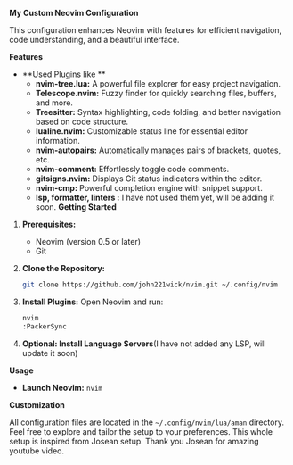 **My Custom Neovim Configuration**

This configuration enhances Neovim with features for efficient navigation, code understanding, and a beautiful interface.

**Features**

* **Used Plugins like **
    * **nvim-tree.lua:** A powerful file explorer for easy project navigation.
    * **Telescope.nvim:** Fuzzy finder for quickly searching files, buffers, and more.
    * **Treesitter:** Syntax highlighting, code folding, and better navigation based on code structure.
    * **lualine.nvim:**  Customizable status line for essential editor information.
    * **nvim-autopairs:** Automatically manages pairs of brackets, quotes, etc.
    * **nvim-comment:** Effortlessly toggle code comments.
    * **gitsigns.nvim:** Displays Git status indicators within the editor.
    * **nvim-cmp:** Powerful completion engine with snippet support.
    * **lsp, formatter, linters :** I have not used them yet, will be adding it soon.
**Getting Started**

1. **Prerequisites:**
    * Neovim (version 0.5 or later) 
    * Git

2. **Clone the Repository:**
   ```bash
   git clone https://github.com/john221wick/nvim.git ~/.config/nvim
   ```

3. **Install Plugins:**
   Open Neovim and run:
   ```bash
   nvim
   :PackerSync 
   ```

4. **Optional: Install Language Servers**(I have not added any LSP, will update it soon) 

**Usage**

* **Launch Neovim:** `nvim`

**Customization**

All configuration files are located in the `~/.config/nvim/lua/aman` directory. Feel free to explore and tailor the setup to your preferences.
This whole setup is inspired from Josean setup.
Thank you Josean for amazing youtube video.
